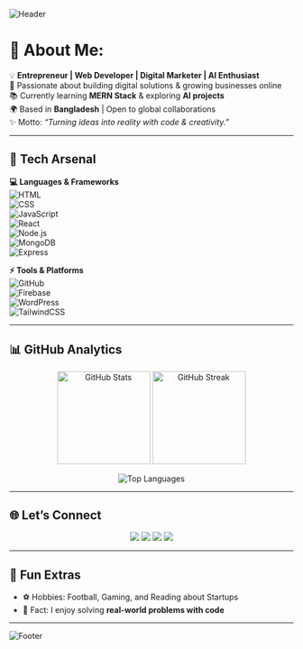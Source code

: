 <!-- Banner -->
![Header](https://capsule-render.vercel.app/api?type=waving&color=gradient&height=200&section=header&text=Hi%20I'm%20Rupom!%20👋&fontSize=45&fontAlignY=35&animation=fadeIn)

# 💫 About Me:
💡 **Entrepreneur | Web Developer | Digital Marketer | AI Enthusiast**  
🚀 Passionate about building digital solutions & growing businesses online  
📚 Currently learning **MERN Stack** & exploring **AI projects**  
🌍 Based in **Bangladesh** | Open to global collaborations  
✨ Motto: *“Turning ideas into reality with code & creativity.”*  

---

## 🚀 Tech Arsenal  

**💻 Languages & Frameworks**  
![HTML](https://img.shields.io/badge/HTML5-E34F26?style=for-the-badge&logo=html5&logoColor=white)  
![CSS](https://img.shields.io/badge/CSS3-1572B6?style=for-the-badge&logo=css3&logoColor=white)  
![JavaScript](https://img.shields.io/badge/JavaScript-F7DF1E?style=for-the-badge&logo=javascript&logoColor=black)  
![React](https://img.shields.io/badge/React-20232A?style=for-the-badge&logo=react&logoColor=61DAFB)  
![Node.js](https://img.shields.io/badge/Node.js-43853D?style=for-the-badge&logo=node.js&logoColor=white)  
![MongoDB](https://img.shields.io/badge/MongoDB-4EA94B?style=for-the-badge&logo=mongodb&logoColor=white)  
![Express](https://img.shields.io/badge/Express.js-000000?style=for-the-badge&logo=express&logoColor=white)  

**⚡ Tools & Platforms**  
![GitHub](https://img.shields.io/badge/GitHub-100000?style=for-the-badge&logo=github&logoColor=white)  
![Firebase](https://img.shields.io/badge/Firebase-FFCA28?style=for-the-badge&logo=firebase&logoColor=black)  
![WordPress](https://img.shields.io/badge/WordPress-21759B?style=for-the-badge&logo=wordpress&logoColor=white)  
![TailwindCSS](https://img.shields.io/badge/Tailwind_CSS-38B2AC?style=for-the-badge&logo=tailwind-css&logoColor=white)  

---

## 📊 GitHub Analytics  

<p align="center">
  <img src="https://github-readme-stats.vercel.app/api?username=iamrupom07&show_icons=true&theme=tokyonight" alt="GitHub Stats" height="165"/>
  <img src="https://github-readme-streak-stats.herokuapp.com/?user=iamrupom07&theme=tokyonight" alt="GitHub Streak" height="165"/>
</p>  

<p align="center">
  <img src="https://github-readme-stats.vercel.app/api/top-langs/?username=iamrupom07&layout=compact&theme=tokyonight" alt="Top Languages"/>
</p>  

---

## 🌐 Let’s Connect  

<p align="center">
  <a href="https://iamrupom.netlify.app/"><img src="https://img.shields.io/badge/🌍%20Portfolio-000?style=for-the-badge"></a>
  <a href="https://www.linkedin.com/in/rupomsaidur"><img src="https://img.shields.io/badge/LinkedIn-blue?style=for-the-badge&logo=linkedin"></a>
  <a href="https://github.com/iamrupom07"><img src="https://img.shields.io/badge/GitHub-181717?style=for-the-badge&logo=github"></a>
  <a href="https://x.com/"><img src="https://img.shields.io/badge/Twitter-black?style=for-the-badge&logo=twitter"></a>
</p>  

---

## 🎨 Fun Extras  
 
- ⚽ Hobbies: Football, Gaming, and Reading about Startups  
- 🧩 Fact: I enjoy solving **real-world problems with code**  

---

<!-- Footer -->
![Footer](https://capsule-render.vercel.app/api?type=waving&color=gradient&height=100&section=footer)
